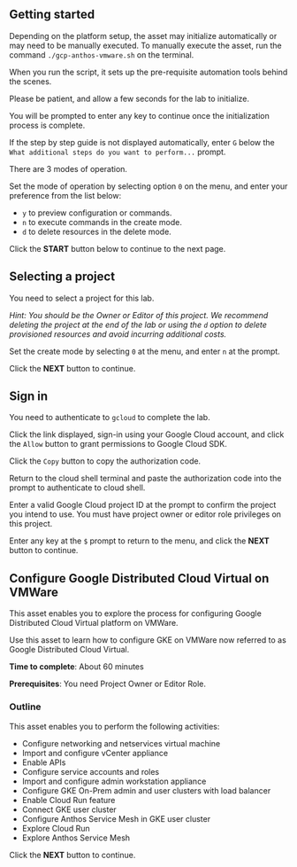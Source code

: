 ## Getting started

Depending on the platform setup, the asset may initialize automatically or may need to be manually executed. To manually execute the asset, run the command `./gcp-anthos-vmware.sh` on the terminal.

When you run the script, it sets up the pre-requisite automation tools behind the scenes. 

Please be patient, and allow a few seconds for the lab to initialize. 

You will be prompted to enter any key to continue once the initialization process is complete.

If the step by step guide is not displayed automatically, enter `G` below the `What additional steps do you want to perform...` prompt.

There are 3 modes of operation. 

Set the mode of operation by selecting option `0` on the menu, and enter your preference from the list below:

- `y` to preview configuration or commands.
- `n` to execute commands in the create mode.
- `d` to delete resources in the delete mode.

Click the **START** button below to continue to the next page.

## Selecting a project

You need to select a project for this lab.

*Hint: You should be the Owner or Editor of this project. We recommend deleting the project at the end of the lab or using the `d` option to delete provisioned resources and avoid incurring additional costs.*

Set the create mode by selecting `0` at the menu, and enter `n` at the prompt.

Click the **NEXT** button to continue.

## Sign in

You need to authenticate to `gcloud` to complete the lab.

Click the link displayed, sign-in using your Google Cloud account, and click the `Allow` button to grant permissions to Google Cloud SDK. 

Click the `Copy` button to copy the authorization code. 

Return to the cloud shell terminal and paste the authorization code into the prompt to authenticate to cloud shell.

Enter a valid Google Cloud project ID at the prompt to confirm the project you intend to use. You must have project owner or editor role privileges on this project.

Enter any key at the `$` prompt to return to the menu, and click the **NEXT** button to continue.

## Configure Google Distributed Cloud Virtual on VMWare

This asset enables you to explore the process for configuring Google Distributed Cloud Virtual platform on VMWare. 

Use this asset to learn how to configure GKE on VMWare now referred to as Google Distributed Cloud Virtual. 

**Time to complete**: About 60 minutes

**Prerequisites**: You need Project Owner or Editor Role.

### Outline

This asset enables you to perform the following activities:

 - Configure networking and netservices virtual machine
 - Import and configure vCenter appliance
 - Enable APIs
 - Configure service accounts and roles
 - Import and configure admin workstation appliance
 - Configure GKE On-Prem admin and user clusters with load balancer
 - Enable Cloud Run feature
 - Connect GKE user cluster
 - Configure Anthos Service Mesh in GKE user cluster
 - Explore Cloud Run
 - Explore Anthos Service Mesh


Click the **NEXT** button to continue.